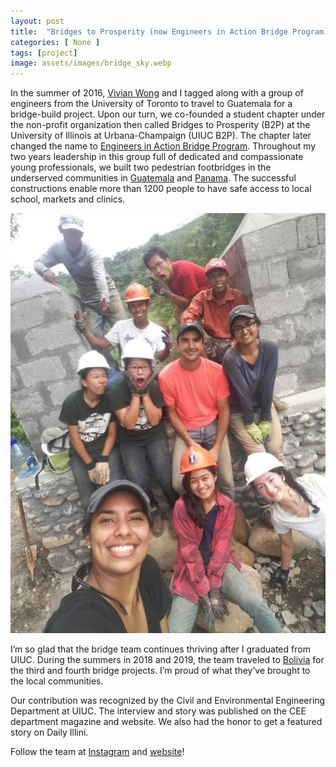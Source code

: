 ```yaml
---
layout: post
title:  "Bridges to Prosperity (now Engineers in Action Bridge Program)"
categories: [ None ]
tags: [project]
image: assets/images/bridge_sky.webp
---
```



In the summer of 2016, [Vivian Wong][vivianwong] and I tagged along with a group of engineers from the University of Toronto to travel to Guatemala for a bridge-build project. Upon our turn, we co-founded a student chapter under the non-profit organization then called Bridges to Prosperity (B2P) at the University of Illinois at Urbana-Champaign (UIUC B2P). The chapter later changed the name to [Engineers in Action Bridge Program][EIA-web]. Throughout my two years leadership in this group full of dedicated and compassionate young professionals, we built two pedestrian footbridges in the underserved communities in [Guatemala][guatemala] and [Panama][panama]. The successful constructions enable more than 1200 people to have safe access to local school, markets and clinics. 

![alt text](../assets/images/bridge.jpeg)

I’m so glad that the bridge team continues thriving after I graduated from UIUC. During the summers in 2018 and 2019, the team traveled to [Bolivia][bolivia] for the third and fourth bridge projects. I’m proud of what they’ve brought to the local communities.

Our contribution was recognized by the Civil and Environmental Engineering Department at UIUC. The interview and story was published on the CEE department magazine and website. We also had the honor to get a featured story on Daily Illini.


Follow the team at [Instagram][instagram] and [website][EIA-web]!

[EIA-web]: https://uiucbridges.wordpress.com/
[bolivia]: https://uiucbridges.wordpress.com/2018/11/20/chosco-bolivia/
[instagram]: https://www.instagram.com/uiucbridges/
[panama]: https://uiucbridges.wordpress.com/category/projects/panama-2017/
[guatemala]: https://uiucbridges.wordpress.com/2017/10/10/patzula-summer-2016/
[vivianwong]: https://web.stanford.edu/~vwwong3/
